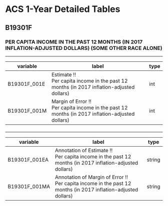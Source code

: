# ACS 1-Year Detailed Tables

## B19301F

### PER CAPITA INCOME IN THE PAST 12 MONTHS (IN 2017 INFLATION-ADJUSTED DOLLARS) (SOME OTHER RACE ALONE)

___

| variable | label | type |
| ----- | ----- | ----- |
| B19301F_001E | Estimate !!<br>Per capita income in the past 12 months (in 2017 inflation-adjusted dollars) | int |
| B19301F_001M | Margin of Error !!<br>Per capita income in the past 12 months (in 2017 inflation-adjusted dollars) | int |
### 

___

| variable | label | type |
| ----- | ----- | ----- |
| B19301F_001EA | Annotation of Estimate !!<br>Per capita income in the past 12 months (in 2017 inflation-adjusted dollars) | string |
| B19301F_001MA | Annotation of Margin of Error !!<br>Per capita income in the past 12 months (in 2017 inflation-adjusted dollars) | string |


